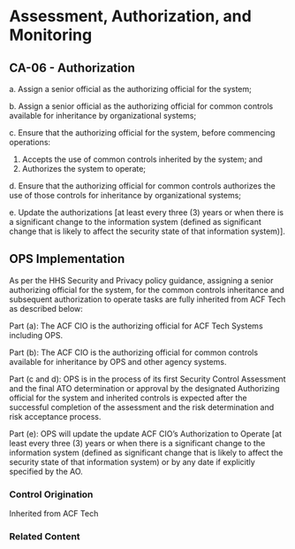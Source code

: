 # Assessment, Authorization, and Monitoring
## CA-06 - Authorization

a. Assign a senior official as the authorizing official for the system;

b. Assign a senior official as the authorizing official for common controls available for inheritance by organizational systems;

c. Ensure that the authorizing official for the system, before commencing operations:

1. Accepts the use of common controls inherited by the system; and
2. Authorizes the system to operate;

d. Ensure that the authorizing official for common controls authorizes the use of those controls for inheritance by organizational systems;

e. Update the authorizations [at least every three (3) years or when there is a significant change to the information system (defined as significant change that is likely to affect the security state of that information system)].

## OPS Implementation

As per the HHS Security and Privacy policy guidance, assigning a senior authorizing official for the system, for the common controls inheritance and subsequent authorization to operate tasks are fully inherited from ACF Tech as described below: 

Part (a): The ACF CIO is the authorizing official for ACF Tech Systems including OPS. 

Part (b): The ACF CIO is the authorizing official for common controls available for inheritance by OPS and other agency systems. 

Part (c and d):  OPS is in the process of its first Security Control Assessment and the final ATO determination or approval by the designated Authorizing official for the system and inherited controls is expected after the successful completion of the assessment and the risk determination and risk acceptance process.  

Part (e): OPS will update the update ACF CIO’s Authorization to Operate [at least every three (3) years or when there is a significant change to the information system (defined as significant change that is likely to affect the security state of that information system) or by any date if explicitly specified by the AO.

### Control Origination

Inherited from ACF Tech

### Related Content
